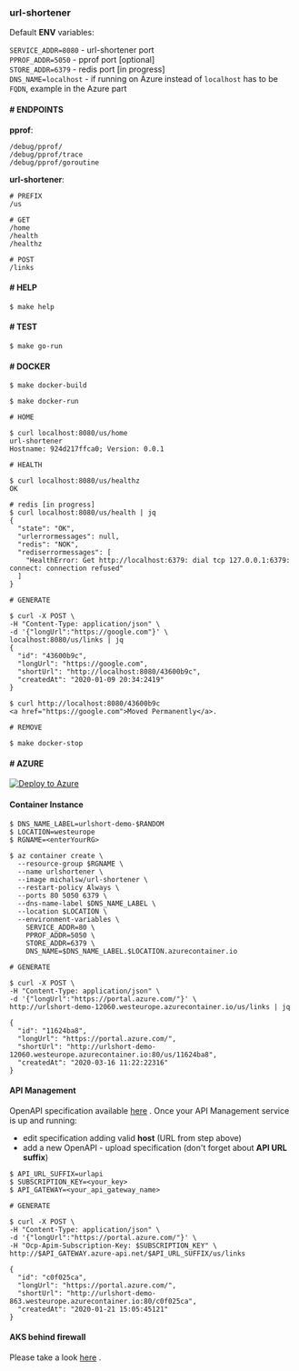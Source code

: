### url-shortener

Default **ENV** variables: 

`SERVICE_ADDR=8080`   - url-shortener port  
`PPROF_ADDR=5050`     - pprof port [optional]  
`STORE_ADDR=6379`     - redis port [in progress]  
`DNS_NAME=localhost`  - if running on Azure instead of `localhost` has to be `FQDN`, example in the Azure part  

#### \# ENDPOINTS

**pprof**:  
```
/debug/pprof/
/debug/pprof/trace
/debug/pprof/goroutine
```  

**url-shortener**:
```
# PREFIX
/us

# GET
/home
/health
/healthz

# POST
/links
```

#### \# HELP

```
$ make help
```


#### \# TEST

```
$ make go-run
```

#### \# DOCKER

```
$ make docker-build

$ make docker-run

# HOME

$ curl localhost:8080/us/home
url-shortener
Hostname: 924d217ffca0; Version: 0.0.1

# HEALTH

$ curl localhost:8080/us/healthz
OK

# redis [in progress]
$ curl localhost:8080/us/health | jq
{
  "state": "OK",
  "urlerrormessages": null,
  "redis": "NOK",
  "rediserrormessages": [
    "HealthError: Get http://localhost:6379: dial tcp 127.0.0.1:6379: connect: connection refused"
  ]
}

# GENERATE

$ curl -X POST \
-H "Content-Type: application/json" \
-d '{"longUrl":"https://google.com"}' \
localhost:8080/us/links | jq
{
  "id": "43600b9c",
  "longUrl": "https://google.com",
  "shortUrl": "http://localhost:8080/43600b9c",
  "createdAt": "2020-01-09 20:34:2419"
}

$ curl http://localhost:8080/43600b9c
<a href="https://google.com">Moved Permanently</a>.

# REMOVE

$ make docker-stop
```

#### \# AZURE

[![Deploy to Azure](http://azuredeploy.net/deploybutton.png)](https://azuredeploy.net/)  


#### Container Instance

```
$ DNS_NAME_LABEL=urlshort-demo-$RANDOM
$ LOCATION=westeurope
$ RGNAME=<enterYourRG>

$ az container create \
  --resource-group $RGNAME \
  --name urlshortener \
  --image michalsw/url-shortener \
  --restart-policy Always \
  --ports 80 5050 6379 \
  --dns-name-label $DNS_NAME_LABEL \
  --location $LOCATION \
  --environment-variables \
    SERVICE_ADDR=80 \
    PPROF_ADDR=5050 \
    STORE_ADDR=6379 \
    DNS_NAME=$DNS_NAME_LABEL.$LOCATION.azurecontainer.io

# GENERATE

$ curl -X POST \
-H "Content-Type: application/json" \
-d '{"longUrl":"https://portal.azure.com/"}' \
http://urlshort-demo-12060.westeurope.azurecontainer.io/us/links | jq

{
  "id": "11624ba8",
  "longUrl": "https://portal.azure.com/",
  "shortUrl": "http://urlshort-demo-12060.westeurope.azurecontainer.io:80/us/11624ba8",
  "createdAt": "2020-03-16 11:22:22316"
}
```

#### API Management

OpenAPI specification available [here](./docs/swagger.json) . Once your API Management service is up and running:
- edit specification adding valid **host** (URL from step above)
- add a new OpenAPI - upload specification (don't forget about **API URL suffix**)

```
$ API_URL_SUFFIX=urlapi
$ SUBSCRIPTION_KEY=<your_key>
$ API_GATEWAY=<your_api_gateway_name>

# GENERATE

$ curl -X POST \
-H "Content-Type: application/json" \
-d '{"longUrl":"https://portal.azure.com/"}' \
-H "Ocp-Apim-Subscription-Key: $SUBSCRIPTION_KEY" \
http://$API_GATEWAY.azure-api.net/$API_URL_SUFFIX/us/links

{
  "id": "c0f025ca",
  "longUrl": "https://portal.azure.com/",
  "shortUrl": "http://urlshort-demo-863.westeurope.azurecontainer.io:80/c0f025ca",
  "createdAt": "2020-01-21 15:05:45121"
}
```

#### AKS behind firewall

Please take a look [here](https://github.com/michalswi/aks-with-firewall) .